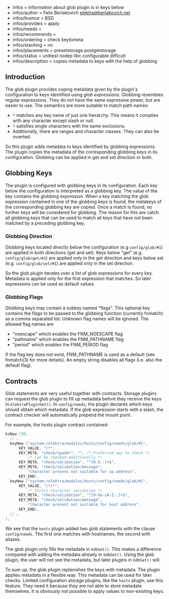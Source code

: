 - infos = Information about glob plugin is in keys below
- infos/author = Felix Berlakovich <elektra@berlakovich.net>
- infos/licence = BSD
- infos/provides = apply
- infos/needs =
- infos/recommends =
- infos/ordering = check keytometa
- infos/stacking = no
- infos/placements = presetstorage postgetstorage
- infos/status = unittest nodep libc configurable difficult
- infos/description = copies metadata to keys with the help of globbing

## Introduction

The glob plugin provides coping metadata given by the plugin's configuration
to keys identified using _glob expressions_.
Globbing resembles regular expressions.
They do not have the same expressive power, but are easier to use.
The semantics are more suitable to match path names:

- `*` matches any key name of just one hierarchy. This means it
  complies with any character except slash or null.
- `?` satisfies single characters with the same exclusions.
- Additionally, there are ranges and character classes. They can also be inverted.

So this plugin adds metadata to keys identified by globbing expressions.
The plugin copies the metadata of the corresponding globbing keys in its configuration.
Globbing can be applied in get and set direction or both.

## Globbing Keys

The plugin is configured with globbing keys in its configuration. Each key below the configuration is
interpreted as a globbing key. The value of the key contains the globbing expression. When a key matching
the glob expression contained in one of the globbing keys is found, the metakeys of the corresponding
globbing key are copied. Once a match is found, no further keys will be considered for globbing. The reason
for this are catch all globbing keys that can be used to match all keys that have not been matched by a
preceding globbing key.

### Globbing Direction

Globbing keys located directly below the configuration (e.g `config/glob/#1`) are applied in both directions
(get and set). Keys below "get" (e.g. `config/glob/get/#1`) are applied only in the get direction and keys below set
(e.g. `config/glob/set/#1`) are applied only in the set direction.

So the glob plugin iterates over a list of glob expressions for every key.
Metadata is applied only for the first expression that matches.
So later expressions can be used as default values.

### Globbing Flags

Globbing keys may contain a subkey named "flags". This optional key contains the flags to be passed to the
globbing function (currently fnmatch) as a comma separated list. Unknown flag names will be ignored. The allowed flag names are

- "noescape" which enables the FNM_NOESCAPE flag
- "pathname" which enables the FNM_PATHNAME flag
- "period" which enables the FNM_PERIOD flag

If the flag key does not exist, FNM_PATHNAME is used as a default (see fnmatch(3) for more details).
An empty string disables all flags (i.e. also the default flag).

## Contracts

Glob statements are very useful together with contracts.
Storage plugins can request the glob plugin to fill up metadata before
they receive the keys in `elektraPluginSet()`.
In `config/needs`, the plugin declares which keys should obtain which
metadata.
If the glob expression starts
with a slash, the contract checker will automatically prepend the mount point.

For example, the hosts plugin contract contained:

```c
ksNew (30,
  // …
  keyNew ("system:/elektra/modules/hosts/config/needs/glob/#1",
      KEY_VALUE, "/*",
      KEY_META, "check/ipaddr", "", /* Preferred way to check */
          /* Can be checked additionally */
      KEY_META, "check/validation", "^[0-9.:]+$",
      KEY_META, "check/validation/message",
          "Character present not suitable for ip address",
      KEY_END),
  keyNew ("system:/elektra/modules/hosts/config/needs/glob/#2",
      KEY_VALUE, "/*/*",
          /* Strict character validation */
      KEY_META, "check/validation", "^[0-9a-zA-Z.:]+$",
      KEY_META, "check/validation/message",
          "Character present not suitable for host address",
      KEY_END),
  // …
);
```

We see that the `hosts` plugin added two glob statements with the clause
`config/needs`.
The first one matches with hostnames, the second with aliases.

The glob plugin only fills the metadata in `kdbSet()`.
This makes a difference compared with
adding the metadata already in `kdbGet()`.
Using the glob plugin, the user will not
see the metadata, but later plugins in `kdbSet()` will.

To sum up,
the glob plugin replenishes the keys with metadata.
The plugin applies metadata in a flexible way.
This metadata can be used for later checks.
Limited configuration storage plugins, like the `hosts`
plugin, use this feature.
They need it because they are not able to store metadata themselves.
It is obviously not possible to apply values to non-existing keys.
